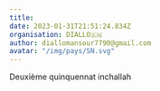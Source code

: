 ```yaml
---
title: 
date: 2023-01-31T21:51:24.834Z
organisation: DIALLO🇸🇳
author: diallomansour7790@gmail.com
avatar: "/img/pays/SN.svg"
---
```


Deuxième quinquennat inchallah 